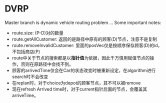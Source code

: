 # DVRP
Master branch is dynamic vehicle routing problem ...
Some important notes:
* route.size: (P-D)对的数量
* route.getAllCustomer: 返回的是路径中原有的顾客(D)节点，注意不是复制
* route.removeInvalidCustomer: 里面的posVec仅是按顺序保存顾客(D)的id，不包括商店(P)
* route中关于节点的搜索都是以**指针值**为依据，因此千万慎用赋值节点的操作，否则在原路径中会找不到。
* 顾客的arrivedTime仅会在Car的状态改变时被重新设定，在algorithm进行search时不会改变
* 在replan时，对于choice为depot的顾客节点，其不可以被remove
* 现在refresh Arrived time时，对于current指针后面的节点，会覆盖其arriveTime。
